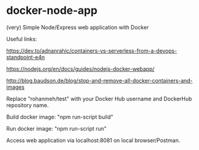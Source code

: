 # docker-node-app
(very) Simple Node/Express web application with Docker

Useful links:

https://dev.to/adnanrahic/containers-vs-serverless-from-a-devops-standpoint-e4n

https://nodejs.org/en/docs/guides/nodejs-docker-webapp/

http://blog.baudson.de/blog/stop-and-remove-all-docker-containers-and-images

Replace "rohanmeh/test" with your Docker Hub username and DockerHub repository name.


Build docker image: "npm run-script build"

Run docker image: "npm run-script run"

Access web application via localhost:8081 on local browser/Postman.
